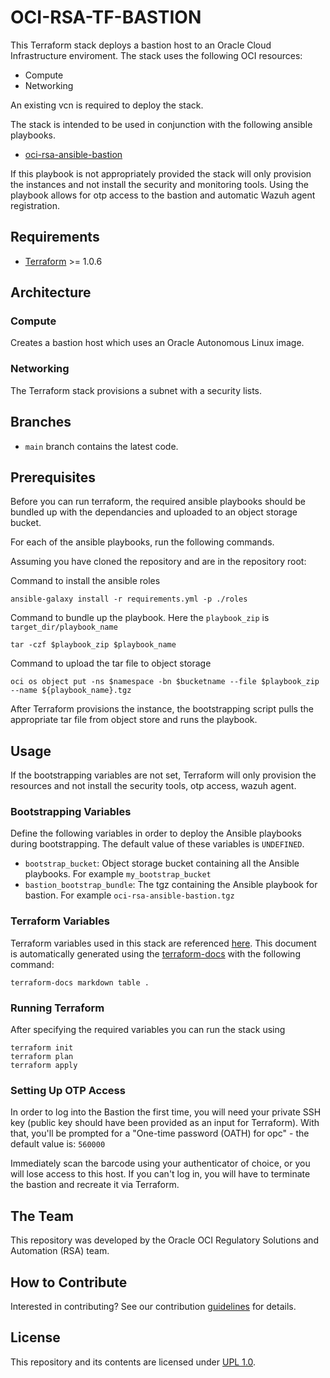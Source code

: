 # OCI-RSA-TF-BASTION
This Terraform stack deploys a bastion host to an Oracle Cloud Infrastructure enviroment. 
The stack uses the following OCI resources:
- Compute
- Networking

An existing vcn is required to deploy the stack.

The stack is intended to be used in conjunction with the following ansible playbooks.
- [oci-rsa-ansible-bastion](PLACEHOLDER)

If this playbook is not appropriately provided the stack will only provision the instances and not install the security and monitoring tools. Using the playbook allows for otp access to the bastion and automatic Wazuh agent registration.

## Requirements
- [Terraform]() >= 1.0.6

## Architecture
### Compute
Creates a bastion host which uses an Oracle Autonomous Linux image.

### Networking
The Terraform stack provisions a subnet with a security lists.

## Branches
* `main` branch contains the latest code.

## Prerequisites
Before you can run terraform, the required ansible playbooks should be bundled up with the dependancies and uploaded to 
an object storage bucket.

For each of the ansible playbooks, run the following commands.

Assuming you have cloned the repository and are in the repository root:

Command to install the ansible roles
```
ansible-galaxy install -r requirements.yml -p ./roles
```
Command to bundle up the playbook.
Here the `playbook_zip` is `target_dir/playbook_name`
```
tar -czf $playbook_zip $playbook_name
```
Command to upload the tar file to object storage
```
oci os object put -ns $namespace -bn $bucketname --file $playbook_zip --name ${playbook_name}.tgz
```
After Terraform provisions the instance, the bootstrapping script pulls the appropriate tar file from object store and runs the playbook.

## Usage
If the bootstrapping variables are not set, Terraform will only provision the resources and not install the security tools, otp access, wazuh agent. 

### Bootstrapping Variables
Define the following variables in order to deploy the Ansible playbooks during bootstrapping. The default value of these variables is `UNDEFINED`.

- `bootstrap_bucket`: Object storage bucket containing all the Ansible playbooks. For example `my_bootstrap_bucket`
- `bastion_bootstrap_bundle`:  The tgz containing the Ansible playbook for bastion. For example `oci-rsa-ansible-bastion.tgz`

### Terraform Variables
Terraform variables used in this stack are referenced [here](VARIABLES.md). This document is automatically generated 
using the [terraform-docs](https://github.com/terraform-docs/terraform-docs) with the following command:

```
terraform-docs markdown table .
```

### Running Terraform
After specifying the required variables you can run the stack using
```
terraform init
terraform plan
terraform apply
```

### Setting Up OTP Access
In order to log into the Bastion the first time, you will need your private SSH key (public key should have been provided as an input for Terraform). With that, you'll be prompted for a "One-time password (OATH) for opc" - the default value is: `560000`

Immediately scan the barcode using your authenticator of choice, or you will lose access to this host. If you can't log in, you will have to terminate the bastion and recreate it via Terraform.

## The Team
This repository was developed by the Oracle OCI Regulatory Solutions and Automation (RSA) team. 

## How to Contribute
Interested in contributing?  See our contribution [guidelines](CONTRIBUTE.md) for details.

## License
This repository and its contents are licensed under [UPL 1.0](https://opensource.org/licenses/UPL).